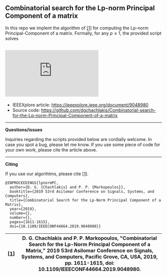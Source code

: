 ## Combinatorial search for the Lp-norm Principal Component of a matrix

In this repo we implent the algorithm of [[1]](https://ieeexplore.ieee.org/document/9048980) for computing the Lp-norm Principal-Component of a matrix. 
Formally, for any $p\leq 1$, the provided script solves 

![equation](https://latex.codecogs.com/svg.latex?%5Cdpi%7B150%7D%20%5Cfn_cm%20%5CLARGE%20%5Cunderset%7B%5Cmathbf%20q%20%5Cin%20%5Cmathbb%20R%5ED%7E%3B%7E%5C%7C%5Cmathbf%20q%5C%7C_2%3D1%7D%7B%5Ctext%7Bmax.%7D%7D%5Cleft%5C%7C%5Cmathbf%20X%5E%5Ctop%5Cmathbf%20q%5Cright%5C%7C_p%5Ep.)
---
* IEEEXplore article: https://ieeexplore.ieee.org/document/9048980
* Source code: https://github.com/dgchachlakis/Combinatorial-search-for-the-Lp-norm-Principal-Component-of-a-matrix
---
**Questions/issues**

Inquiries regarding the scripts provided below are cordially welcome. In case you spot a bug, please let me know. If you use some piece of code for your own work, please cite the article above.

---
**Citing**

If you use our algorihtms, please cite [[1]](https://ieeexplore.ieee.org/document/9048980).
```
@INPROCEEDINGS{lpnormPC,
  author={D. G. {Chachlakis} and P. P. {Markopoulos}},
  booktitle={2019 53rd Asilomar Conference on Signals, Systems, and Computers}, 
  title={Combinatorial Search for the Lp-Norm Principal Component of a Matrix}, 
  year={2019},
  volume={},
  number={},
  pages={1611-1615},
  doi={10.1109/IEEECONF44664.2019.9048980}}
```
|[[1]](https://ieeexplore.ieee.org/document/9048980)|D. G. Chachlakis and P. P. Markopoulos, "Combinatorial Search for the Lp-Norm Principal Component of a Matrix," 2019 53rd Asilomar Conference on Signals, Systems, and Computers, Pacific Grove, CA, USA, 2019, pp. 1611-1615, doi: 10.1109/IEEECONF44664.2019.9048980.|
|-----|--------|